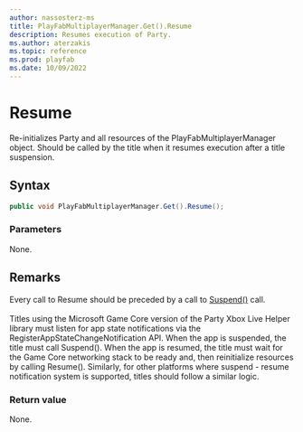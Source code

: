 ```yaml
---
author: nassosterz-ms
title: PlayFabMultiplayerManager.Get().Resume
description: Resumes execution of Party.
ms.author: aterzakis
ms.topic: reference
ms.prod: playfab
ms.date: 10/09/2022
---
```


# Resume

Re-initializes Party and all resources of the PlayFabMultiplayerManager object. Should be called by the title when it resumes execution after a title suspension.

## Syntax

```csharp
public void PlayFabMultiplayerManager.Get().Resume();
```

### Parameters

None.

## Remarks
Every call to Resume should be preceded by a call to [Suspend()](playfabunitysuspend.md) call. <br /><br /> Titles using the Microsoft Game Core version of the Party Xbox Live Helper library must listen for app state notifications via the RegisterAppStateChangeNotification API. When the app is suspended, the title must call Suspend(). When the app is resumed, the title must wait for the Game Core networking stack to be ready and, then reinitialize resources by calling Resume().
Similarly, for other platforms where suspend - resume notification system is supported, titles should follow a similar logic.


### Return value

None.
